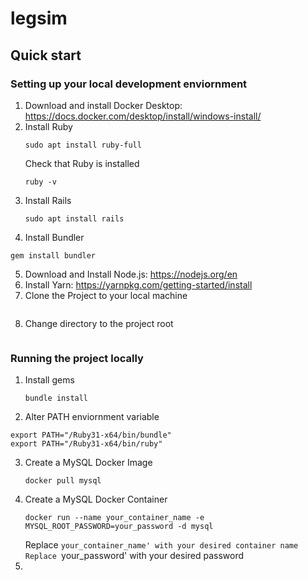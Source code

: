 # legsim
## Quick start
### Setting up your local development enviornment 

1. Download and install Docker Desktop: https://docs.docker.com/desktop/install/windows-install/
2. Install Ruby
   ```
   sudo apt install ruby-full
   ```
   Check that Ruby is installed
   ```
   ruby -v
   ```
3. Install Rails
   ```
   sudo apt install rails
   ```
4. Install Bundler
  ```
  gem install bundler
  ```
5. Download and Install Node.js: https://nodejs.org/en
6. Install Yarn: https://yarnpkg.com/getting-started/install
7. Clone the Project to your local machine
   ```
   ```
9. Change directory to the project root
   ```
   ```
### Running the project locally 

1. Install gems
   ```
   bundle install
   ```
2. Alter PATH enviornment variable
  ```
  export PATH="/Ruby31-x64/bin/bundle"
  export PATH="/Ruby31-x64/bin/ruby"
  ```
3. Create a MySQL Docker Image
   ```
   docker pull mysql
   ```
4. Create a MySQL Docker Container
   ```
   docker run --name your_container_name -e MYSQL_ROOT_PASSWORD=your_password -d mysql
   ```
   Replace `your_container_name' with your desired container name
   Replace `your_password' with your desired password
5. 






   
